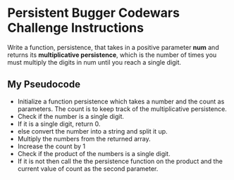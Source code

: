 # Persistent Bugger Codewars Challenge Instructions
Write a function, persistence, that takes in a positive parameter **num** and returns its **multiplicative persistence**,
which is the number of times you must multiply the
digits in num until you reach a single digit.

## My Pseudocode
- Initialize a function persistence which takes a number and   the count as parameters.
The count is to keep track of the multiplicative persistence.
- Check if the number is a single digit.
- If it is a single digit, return 0.
- else convert the number into a string and split it up.
- Multiply the numbers from the returned array.
- Increase the count by 1
- Check if the product of the numbers is a single digit.
- If it is not then call the the persistence function on the product and the current value of count as the second parameter.
